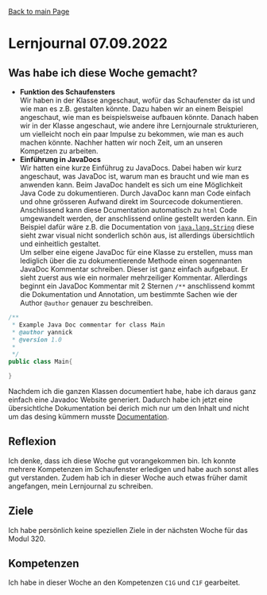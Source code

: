 [Back to main Page](./../../README.md)

# Lernjournal 07.09.2022
## Was habe ich diese Woche gemacht?
- **Funktion des Schaufensters**<br/>
Wir haben in der Klasse angeschaut, wofür das Schaufenster da ist und wie man es z.B. gestalten könnte. Dazu haben wir an einem Beispiel angeschaut, wie man es beispielsweise aufbauen könnte. Danach haben wir in der Klasse angeschaut, wie andere ihre Lernjournale strukturieren, um vielleicht noch ein paar Impulse zu bekommen, wie man es auch machen könnte. Nachher hatten wir noch Zeit, um an unseren Kompetzen zu arbeiten. 
- **Einführung in JavaDocs** <br/>
Wir hatten eine kurze Einführug zu JavaDocs. Dabei haben wir kurz angeschaut, was JavaDoc ist, warum man es braucht und wie man es anwenden kann. Beim JavaDoc handelt es sich um eine Möglichkeit Java Code zu dokumentieren. Durch JavaDoc kann man Code einfach und ohne grösseren Aufwand direkt im Sourcecode dokumentieren. Anschlissend kann diese Dcumentation automatisch zu `html` Code umgewandelt werden, der anschlissend online gestellt werden kann. Ein Beispiel dafür wäre z.B. die Documentation von [`java.lang.String`](https://docs.oracle.com/javase/7/docs/api/java/lang/String.html) diese sieht zwar visual nicht sonderlich schön aus, ist allerdings übersichtlich und einheitlich gestaltet. <br/>
Um selber eine eigene JavaDoc für eine Klasse zu erstellen, muss man lediglich über die zu dokumentierende Methode einen sogennanten JavaDoc Kommentar schreiben. Dieser ist ganz einfach aufgebaut. Er sieht zuerst aus wie ein normaler mehrzeiliger Kommentar. Allerdings beginnt ein JavaDoc Kommentar mit 2 Sternen `/**` anschlissend kommt die Dokumentation und Annotation, um bestimmte Sachen wie der Author `@author` genauer zu beschreiben.

```java
/**
 * Example Java Doc commentar for class Main
 * @author yannick
 * @version 1.0
 *
 */
public class Main{

}

```
Nachdem ich die ganzen Klassen documentiert habe, habe ich daraus ganz einfach eine Javadoc Website generiert. Dadurch habe ich jetzt eine übersichtlche Dokumentation bei derich mich nur um den Inhalt und nicht um das desing kümmern musste [Documentation](./resources/javdoc/index.html).

## Reflexion
Ich denke, dass ich diese Woche gut vorangekommen bin. Ich konnte mehrere Kompetenzen im Schaufenster erledigen und habe auch sonst alles gut verstanden. Zudem hab ich in dieser Woche auch etwas früher damit angefangen, mein Lernjournal zu schreiben.

## Ziele
Ich habe persönlich keine speziellen Ziele in der nächsten Woche für das Modul 320.

## Kompetenzen
Ich habe in dieser Woche an den Kompetenzen `C1G` und `C1F` gearbeitet. 
